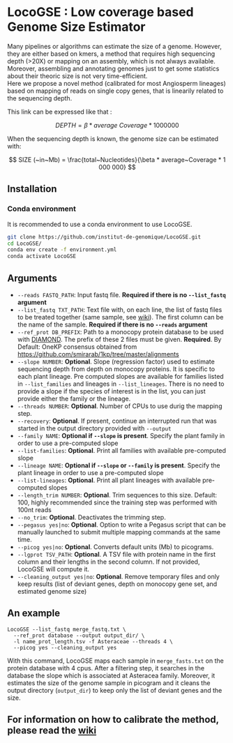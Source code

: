 # LocoGSE : Low coverage based Genome Size Estimator

Many pipelines or algorithms can estimate the size of a genome. However, they are either based on kmers, a method that requires high sequencing depth (>20X) or mapping on an assembly, which is not always available.   
Moreover, assembling and annotating genomes just to get some statistics about their theoric size is not very time-efficient.  
Here we propose a novel method (calibrated for most Angiosperm lineages) based on mapping of reads on single copy genes, that is linearily related to the sequencing depth.  

This link can be expressed like that :


$$ DEPTH = \beta *  average~Coverage  * 1 000 000 $$

When the sequencing depth is known, the genome size can be estimated with:


$$ SIZE (~in~Mb) = \frac{total~Nucleotides}{\beta * average~Coverage * 1 000 000} $$


## Installation

### Conda environment 

It is recommended to use a conda environment to use LocoGSE.

```bash
git clone https://github.com/institut-de-genomique/LocoGSE.git
cd LocoGSE/
conda env create -f environment.yml
conda activate LocoGSE
```


## Arguments
  - `--reads FASTQ_PATH`: Input fastq file. **Required if there is no `--list_fastq` argument**
  - `--list_fastq TXT_PATH`: Text file with, on each line, the list of fastq files to be treated together (same sample, see [wiki](https://github.com/institut-de-genomique/LocoGSE/wiki/LocoGSE-tutorial)). The first column can be the name of the sample. **Required if there is no `--reads` argument**
  - `--ref_prot DB_PREFIX`: Path to a monocopy protein database to be used with [DIAMOND](https://github.com/bbuchfink/diamond). The prefix of these 2 files must be given. **Required**. By Default: OneKP consensus obtained from https://github.com/smirarab/1kp/tree/master/alignments
  - `--slope NUMBER`: **Optional**. Slope (regression factor) used to estimate sequencing depth from depth on monocopy proteins. It is specific to each plant lineage. Pre computed slopes are available for families listed in `--list_families` and lineages in `--list_lineages`. There is no need to provide a slope if the species of interest is in the list, you can just provide either the family or the lineage.
  - `--threads NUMBER`: **Optional**. Number of CPUs to use durig the mapping step.
  - `--recovery`: **Optional**. If present, continue an interrupted run that was started in the output directory provided with `--output`
  - `--family NAME`: **Optional if `--slope` is present**.  Specify the plant family in order to use a pre-computed slope
  - `--list-families`: **Optional**. Print all families with available pre-computed slope
  - `--lineage NAME`: **Optional if `--slope` or `--family` is present**.  Specify the plant lineage in order to use a pre-computed slope
  - `--list-lineages`: **Optional**. Print all plant lineages with available pre-computed slopes
  - `--length_trim NUMBER`: **Optional**. Trim sequences to this size. Default: 100, highly recommended since the training step was performed with 100nt reads
  - `--no_trim`: **Optional**. Deactivates the trimming step.
  - `--pegasus yes|no`: **Optional**. Option to write a Pegasus script that can be manually launched to submit multiple mapping commands at the same time.
  - `--picog yes|no`: **Optional**. Converts default units (Mb) to picograms.
  - `--lgprot TSV_PATH`: **Optional**. A TSV file with protein name in the first column and their lengths in the second column. If not provided, LocoGSE will compute it.
  - `--cleaning_output yes|no`: **Optional**. Remove temporary files and only keep results (list of deviant genes, depth on monocopy gene set, and estimated genome size)

## An example

```
LocoGSE --list_fastq merge_fastq.txt \
  --ref_prot database --output output_dir/ \
  -l name_prot_length.tsv -f Asteraceae --threads 4 \
  --picog yes --cleaning_output yes
```

With this command, LocoGSE maps each sample in `merge_fasts.txt` on the protein database with 4 cpus. After a filtering step, it searches in the database the slope which is associated at Asteracea family. Moreover, it estimates the size of the genome sample in picogram and it cleans the output directory (`output_dir`) to keep only the list of deviant genes and the size.

## For information on how to calibrate the method, please read the [wiki](https://github.com/institut-de-genomique/LocoGSE/wiki/Home)


